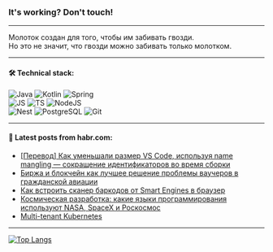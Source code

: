 ### It's working? Don't touch!

---
Молоток создан для того, чтобы им забивать гвозди. <br>
Но это не значит, что гвозди можно забивать только молотком.

---

#### 🛠️ Technical stack:

![Java](https://img.shields.io/badge/Java-informational?logo=Oracle&style=flat&logoColor=white&color=FF4500)
![Kotlin](https://img.shields.io/badge/Kotlin-informational?logo=Kotlin&style=flat&logoColor=white&color=774D97)
![Spring](https://img.shields.io/badge/SpringBoot-informational?logo=SpringBoot&style=flat&logoColor=white&color=6DB33F) <br>
![JS](https://img.shields.io/badge/JS-informational?logo=javaScript&style=flat&logoColor=black&color=F7Df1E)
![TS](https://img.shields.io/badge/TypeScript-informational?logo=typeScript&style=flat&logoColor=black&color=0667A8)
![NodeJS](https://img.shields.io/badge/NodeJS-informational?logo=node.js&style=flat&logoColor=white&color=70A760) <br>
![Nest](https://img.shields.io/badge/NestJS-informational?logo=NestJS&style=flat&logoColor=white&color=E0234E)
![PostgreSQL](https://img.shields.io/badge/PostgreSQL-informational?logo=PostgreSQL&style=flat&logoColor=white&color=DAA520)
![Git](https://img.shields.io/badge/Git-informational?logo=git&style=flat&logoColor=white&color=778899)

___

#### 💬 Latest posts from habr.com:

<!-- BLOG-POST-LIST:START -->
- [[Перевод] Как уменьшали размер VS Code, используя name mangling — сокращение идентификаторов во время сборки](https://habr.com/ru/articles/756186/?utm_source=habrahabr&utm_medium=rss&utm_campaign=756186)
- [Биржа и блокчейн как лучшее решение проблемы ваучеров в гражданской авиации](https://habr.com/ru/articles/756022/?utm_source=habrahabr&utm_medium=rss&utm_campaign=756022)
- [Как встроить сканер баркодов от Smart Engines в браузер](https://habr.com/ru/companies/smartengines/articles/719454/?utm_source=habrahabr&utm_medium=rss&utm_campaign=719454)
- [Космическая разработка: какие языки программирования используют NASA, SpaceX и Роскосмос](https://habr.com/ru/companies/ru_mts/articles/756140/?utm_source=habrahabr&utm_medium=rss&utm_campaign=756140)
- [Multi-tenant Kubernetes](https://habr.com/ru/companies/oleg-bunin/articles/756038/?utm_source=habrahabr&utm_medium=rss&utm_campaign=756038)
<!-- BLOG-POST-LIST:END -->

---
[![Top Langs](https://github-readme-stats-git-master-advtsetting-gmailcom.vercel.app/api/top-langs/?username=zloylis&langs_count=10&hide_title=false&title_color=e6edf3&size_weight=0.5&count_weight=0.5&layout=compact&hide_border=true&theme=dracula)](https://github.com/zloylis)

<!-- ![GitHub stats](https://github-readme-stats-git-master-advtsetting-gmailcom.vercel.app/api?username=zloylis&show_icons=true&hide_border=true&theme=dracula&hide_title=true&include_all_commits=true&count_private=true&hide=contribs&hide_rank=true) -->
